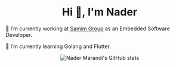 <!-- <img align ="right" src="https://komarev.com/ghpvc/?username=nmarandi" alt="nmarandi"> -->
<h1 align="center">Hi 👋, I'm Nader</h1>
🔭 I’m currently working at <a href="https://www.samimgroup.com/">Samim Group</a> as an Embedded Software Developer.

🌱 I’m currently learning Golang and Flutter.

<p align="center">
  <img src="https://github-readme-stats.vercel.app/api?username=nmarandi&show_icons=true&theme=algolia" alt="Nader Marandi's GitHub stats" /><br />
</p>

<!--
**nmarandi/nmarandi** is a ✨ _special_ ✨ repository because its `README.md` (this file) appears on your GitHub profile.

Here are some ideas to get you started:

- 🔭 I’m currently working on ...
- 🌱 I’m currently learning ...
- 👯 I’m looking to collaborate on ...
- 🤔 I’m looking for help with ...
- 💬 Ask me about ...
- 📫 How to reach me: ...
- 😄 Pronouns: ...
- ⚡ Fun fact: ...
-->
